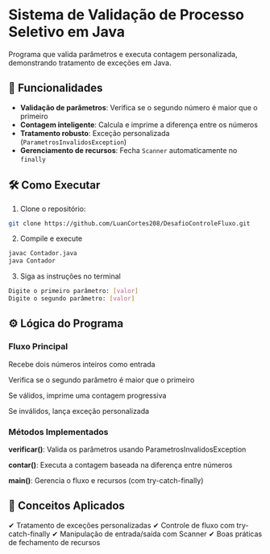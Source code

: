 # **Sistema de Validação de Processo Seletivo em Java**

Programa que valida parâmetros e executa contagem personalizada, demonstrando tratamento de exceções em Java.

## 📝 **Funcionalidades**
- **Validação de parâmetros**: Verifica se o segundo número é maior que o primeiro
- **Contagem inteligente**: Calcula e imprime a diferença entre os números
- **Tratamento robusto**: Exceção personalizada (`ParametrosInvalidosException`)
- **Gerenciamento de recursos**: Fecha `Scanner` automaticamente no `finally`

## 🛠️ **Como Executar**
1. Clone o repositório:
```bash
git clone https://github.com/LuanCortes208/DesafioControleFluxo.git
```

2. Compile e execute
```bash
javac Contador.java
java Contador
```

3. Siga as instruções no terminal
```bash
Digite o primeiro parâmetro: [valor]
Digite o segundo parâmetro: [valor]
```

## ⚙️ **Lógica do Programa**
### **Fluxo Principal**
Recebe dois números inteiros como entrada

Verifica se o segundo parâmetro é maior que o primeiro

Se válidos, imprime uma contagem progressiva

Se inválidos, lança exceção personalizada

### **Métodos Implementados**
**verificar()**: Valida os parâmetros usando ParametrosInvalidosException

**contar()**: Executa a contagem baseada na diferença entre números

**main()**: Gerencia o fluxo e recursos (com try-catch-finally)

## 🧠 **Conceitos Aplicados**
✔ Tratamento de exceções personalizadas
✔ Controle de fluxo com try-catch-finally
✔ Manipulação de entrada/saída com Scanner
✔ Boas práticas de fechamento de recursos
